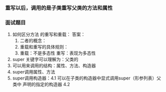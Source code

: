 ### 重写以后，调用的是子类重写父类的方法和属性
### 面试题目
1. 如何区分方法 的重写和重载：
    答案：
    1. 二者的概念：
    2. 重载和重写的具体规则：
    3. 重载：不是多态性
       重写：表现为多态性
1. super 关键字可以理解为：父类的
2. 可以用来调用的结构：属性、方法、构造器
3. super调用属性、方法
4. super调用构造器：4.1 可以在子类的构造器中显式调用super（形参列表）父类中                 声明的指定的构造器
                  4.2   